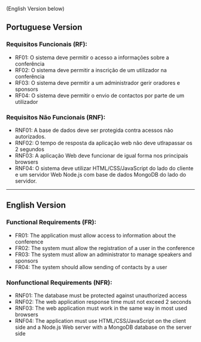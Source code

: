 (English Version below)
## Portuguese Version
### Requisitos Funcionais (RF):
- RF01: O sistema deve permitir o acesso a informações sobre a conferência
- RF02: O sistema deve permitir a inscrição de um utilizador na conferência
- RF03: O sistema deve permitir a um administrador gerir oradores e sponsors
- RF04: O sistema deve permitir o envio de contactos por parte de um utilizador
### Requisitos Não Funcionais (RNF):
- RNF01: A base de dados deve ser protegida contra acessos não autorizados.
- RNF02: O tempo de resposta da aplicação web não deve utlrapassar os 2 segundos
- RNF03: A aplicação Web deve funcionar de igual forma nos principais browsers
- RNF04: O sistema deve utilizar HTML/CSS/JavaScript do lado do cliente e um servidor Web Node.js com base de dados MongoDB do lado do servidor.
___
## English Version
### Functional Requirements (FR):
- FR01: The application must allow access to information about the conference
- FR02: The system must allow the registration of a user in the conference
- FR03: The system must allow an administrator to manage speakers and sponsors
- FR04: The system should allow sending of contacts by a user

### Nonfunctional Requirements (NFR):
- RNF01: The database must be protected against unauthorized access
- RNF02: The web application response time must not exceed 2 seconds
- RNF03: The web application must work in the same way in most used browsers
- RNF04: The application must use HTML/CSS/JavaScript on the client side and a Node.js Web server with a MongoDB database on the server side
